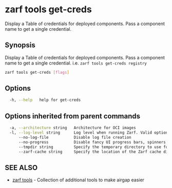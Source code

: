 # zarf tools get-creds

Display a Table of credentials for deployed components. Pass a component name to get a single credential.

## Synopsis

Display a Table of credentials for deployed components. Pass a component name to get a single credential. i.e. `zarf tools get-creds registry`

``` bash
zarf tools get-creds [flags]
```

## Options

``` bash
  -h, --help   help for get-creds
```

## Options inherited from parent commands

``` bash
  -a, --architecture string   Architecture for OCI images
  -l, --log-level string      Log level when running Zarf. Valid options are: warn, info, debug, trace (default "info")
      --no-log-file           Disable log file creation
      --no-progress           Disable fancy UI progress bars, spinners, logos, etc
      --tmpdir string         Specify the temporary directory to use for intermediate files
      --zarf-cache string     Specify the location of the Zarf cache directory (default "~/.zarf-cache")
```

## SEE ALSO

* [zarf tools](zarf_tools.md) - Collection of additional tools to make airgap easier
